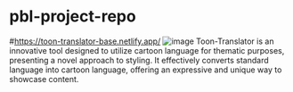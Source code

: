 # pbl-project-repo
#https://toon-translator-base.netlify.app/
![image](https://github.com/user-attachments/assets/aa9a2459-5a6a-4083-bbc9-fbb7c9c2258a)
Toon-Translator is an innovative tool designed to utilize cartoon language for thematic purposes, presenting a novel approach to styling. It effectively converts standard language into cartoon language, offering an expressive and unique way to showcase content.

